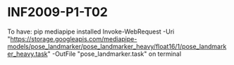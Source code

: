 # INF2009-P1-T02
To have:
pip mediapipe installed
Invoke-WebRequest -Uri "https://storage.googleapis.com/mediapipe-models/pose_landmarker/pose_landmarker_heavy/float16/1/pose_landmarker_heavy.task" -OutFile "pose_landmarker.task"
on terminal
